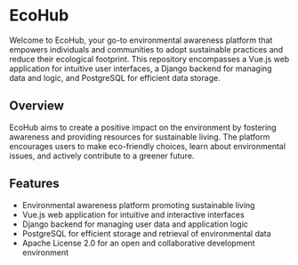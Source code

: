 # EcoHub

Welcome to EcoHub, your go-to environmental awareness platform that empowers individuals and communities to adopt sustainable practices and reduce their ecological footprint. This repository encompasses a Vue.js web application for intuitive user interfaces, a Django backend for managing data and logic, and PostgreSQL for efficient data storage.

## Overview

EcoHub aims to create a positive impact on the environment by fostering awareness and providing resources for sustainable living. The platform encourages users to make eco-friendly choices, learn about environmental issues, and actively contribute to a greener future.

## Features

- Environmental awareness platform promoting sustainable living
- Vue.js web application for intuitive and interactive interfaces
- Django backend for managing user data and application logic
- PostgreSQL for efficient storage and retrieval of environmental data
- Apache License 2.0 for an open and collaborative development environment
